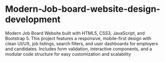 # Modern-Job-board-website-design-development
Modern Job Board Website built with HTML5, CSS3, JavaScript, and Bootstrap 5. This project features a responsive, mobile-first design with clean UI/UX, job listings, search filters, and user dashboards for employers and candidates. Includes form validation, interactive components, and a modular code structure for easy customization and scalability
